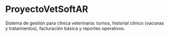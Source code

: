 # ProyectoVetSoftAR
Sistema de gestión para clínica veterinaria: turnos, historial clínico (vacunas y tratamientos), facturación básica y reportes operativos.
